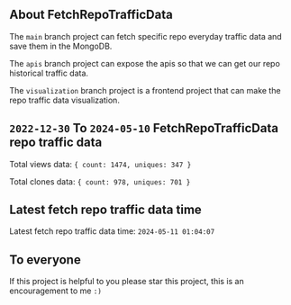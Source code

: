## About FetchRepoTrafficData

The `main` branch project can fetch specific repo everyday traffic data and save them in the MongoDB.

The `apis` branch project can expose the apis so that we can get our repo historical traffic data.

The `visualization` branch project is a frontend project that can make the repo traffic data visualization.

## `2022-12-30` To `2024-05-10` FetchRepoTrafficData repo traffic data

Total views data: `{ count: 1474, uniques: 347 }`

Total clones data: `{ count: 978, uniques: 701 }`

## Latest fetch repo traffic data time

Latest fetch repo traffic data time: `2024-05-11 01:04:07`

## To everyone

If this project is helpful to you please star this project, this is an encouragement to me `:)`



